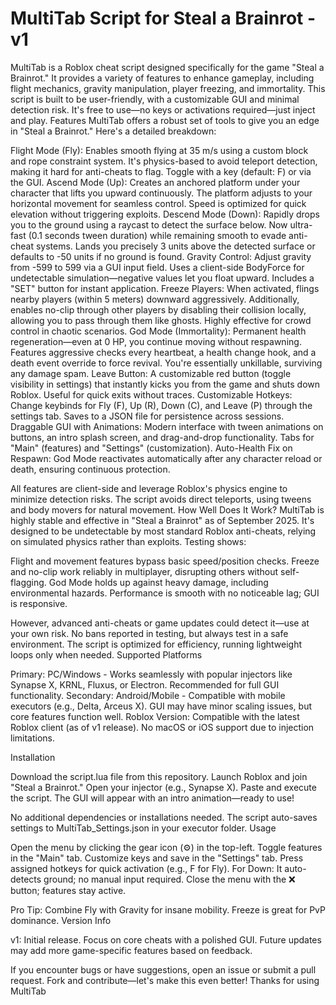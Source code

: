 # MultiTab Script for Steal a Brainrot - v1
MultiTab is a Roblox cheat script designed specifically for the game "Steal a Brainrot." It provides a variety of features to enhance gameplay, including flight mechanics, gravity manipulation, player freezing, and immortality. This script is built to be user-friendly, with a customizable GUI and minimal detection risk. It's free to use—no keys or activations required—just inject and play.
Features
MultiTab offers a robust set of tools to give you an edge in "Steal a Brainrot." Here's a detailed breakdown:

Flight Mode (Fly): Enables smooth flying at 35 m/s using a custom block and rope constraint system. It's physics-based to avoid teleport detection, making it hard for anti-cheats to flag. Toggle with a key (default: F) or via the GUI.
Ascend Mode (Up): Creates an anchored platform under your character that lifts you upward continuously. The platform adjusts to your horizontal movement for seamless control. Speed is optimized for quick elevation without triggering exploits.
Descend Mode (Down): Rapidly drops you to the ground using a raycast to detect the surface below. Now ultra-fast (0.1 seconds tween duration) while remaining smooth to evade anti-cheat systems. Lands you precisely 3 units above the detected surface or defaults to -50 units if no ground is found.
Gravity Control: Adjust gravity from -599 to 599 via a GUI input field. Uses a client-side BodyForce for undetectable simulation—negative values let you float upward. Includes a "SET" button for instant application.
Freeze Players: When activated, flings nearby players (within 5 meters) downward aggressively. Additionally, enables no-clip through other players by disabling their collision locally, allowing you to pass through them like ghosts. Highly effective for crowd control in chaotic scenarios.
God Mode (Immortality): Permanent health regeneration—even at 0 HP, you continue moving without respawning. Features aggressive checks every heartbeat, a health change hook, and a death event override to force revival. You're essentially unkillable, surviving any damage spam.
Leave Button: A customizable red button (toggle visibility in settings) that instantly kicks you from the game and shuts down Roblox. Useful for quick exits without traces.
Customizable Hotkeys: Change keybinds for Fly (F), Up (R), Down (C), and Leave (P) through the settings tab. Saves to a JSON file for persistence across sessions.
Draggable GUI with Animations: Modern interface with tween animations on buttons, an intro splash screen, and drag-and-drop functionality. Tabs for "Main" (features) and "Settings" (customization).
Auto-Health Fix on Respawn: God Mode reactivates automatically after any character reload or death, ensuring continuous protection.

All features are client-side and leverage Roblox's physics engine to minimize detection risks. The script avoids direct teleports, using tweens and body movers for natural movement.
How Well Does It Work?
MultiTab is highly stable and effective in "Steal a Brainrot" as of September 2025. It's designed to be undetectable by most standard Roblox anti-cheats, relying on simulated physics rather than exploits. Testing shows:

Flight and movement features bypass basic speed/position checks.
Freeze and no-clip work reliably in multiplayer, disrupting others without self-flagging.
God Mode holds up against heavy damage, including environmental hazards.
Performance is smooth with no noticeable lag; GUI is responsive.

However, advanced anti-cheats or game updates could detect it—use at your own risk. No bans reported in testing, but always test in a safe environment. The script is optimized for efficiency, running lightweight loops only when needed.
Supported Platforms

Primary: PC/Windows - Works seamlessly with popular injectors like Synapse X, KRNL, Fluxus, or Electron. Recommended for full GUI functionality.
Secondary: Android/Mobile - Compatible with mobile executors (e.g., Delta, Arceus X). GUI may have minor scaling issues, but core features function well.
Roblox Version: Compatible with the latest Roblox client (as of v1 release). No macOS or iOS support due to injection limitations.

Installation

Download the script.lua file from this repository.
Launch Roblox and join "Steal a Brainrot."
Open your injector (e.g., Synapse X).
Paste and execute the script.
The GUI will appear with an intro animation—ready to use!

No additional dependencies or installations needed. The script auto-saves settings to MultiTab_Settings.json in your executor folder.
Usage

Open the menu by clicking the gear icon (⚙) in the top-left.
Toggle features in the "Main" tab.
Customize keys and save in the "Settings" tab.
Press assigned hotkeys for quick activation (e.g., F for Fly).
For Down: It auto-detects ground; no manual input required.
Close the menu with the ❌ button; features stay active.

Pro Tip: Combine Fly with Gravity for insane mobility. Freeze is great for PvP dominance.
Version Info

v1: Initial release. Focus on core cheats with a polished GUI. Future updates may add more game-specific features based on feedback.

If you encounter bugs or have suggestions, open an issue or submit a pull request. Fork and contribute—let's make this even better!
Thanks for using MultiTab
